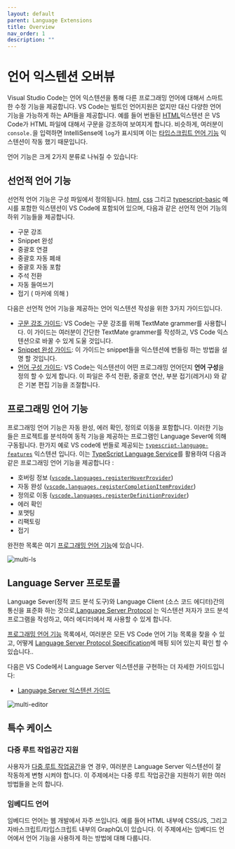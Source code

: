 ```yaml
---
layout: default
parent: Language Extensions
title: Overview
nav_order: 1
description: ""
---
```


# 언어 익스텐션 오버뷰 

<!--
# Language Extensions Overview -->

Visual Studio Code는 언어 익스텐션을 통해 다른 프로그래밍 언어에 대해서 스마트한 수정 기능을 제공합니다. VS Code는 빌트인 언어지원은 없지만 대신 다양한 언어 기능을 가능하게 하는 API들을 제공합니다. 예를 들어 번들된 [HTML](https://github.com/Microsoft/vscode/tree/master/extensions/html)익스텐션 은 VS Code가 HTML 파일에 대해서 구문을 강조하여 보여지게 합니다. 비슷하게, 여러분이 `console.`을 입력하면 IntelliSense에 `log`가 표시되며 이는 [타입스크립트 언어 기능](https://github.com/Microsoft/vscode/tree/master/extensions/typescript-language-features) 익스텐션이 작동 했기 때문입니다. 

<!--
Visual Studio Code provides smart editing features for different programming languages through Language Extensions. VS Code doesn't provide built-in language support but offers a set of APIs that enable rich language features. For example, it is a bundled [HTML](https://github.com/Microsoft/vscode/tree/master/extensions/html) extension that allows VS Code to show syntax highlighting for HTML files. Similarly, when you type `console.` and `log` shows up in IntelliSense, it is the [Typescript Language Features](https://github.com/Microsoft/vscode/tree/master/extensions/typescript-language-features) extension at work.-->

언어 기능은 크게 2가지 분류로 나눠질 수 있습니다:
<!--Language features can be roughly put into two categories:-->

## 선언적 언어 기능
<!--
## Declarative language features -->

선언적 언어 기능은 구성 파일에서 정의됩니다. [html](https://github.com/Microsoft/vscode/tree/master/extensions/html), [css](https://github.com/Microsoft/vscode/tree/master/extensions/css) 그리고 [typescript-basic](https://github.com/Microsoft/vscode/tree/master/extensions/typescript-basics) 예시를 포함한 익스텐션이 VS Code에 포함되어 있으며, 다음과 같은 선언적 언어 기능의 하위 기능들을 제공합니다. 

<!--Declarative language features are defined in configuration files. Examples include [html](https://github.com/Microsoft/vscode/tree/master/extensions/html), [css](https://github.com/Microsoft/vscode/tree/master/extensions/css) and [typescript-basic](https://github.com/Microsoft/vscode/tree/master/extensions/typescript-basics) extensions bundled with VS Code, which offer a subset of the following Declarative Language Features: -->

- 구문 강조
- Snippet 완성
- 중괄호 연결
- 중괄호 자동 폐쇄
- 중괄호 자동 포함
- 주석 전환
- 자동 들여쓰기
- 접기 ( 마커에 의해 )

<!--
- Syntax highlighting
- Snippet completion
- Bracket matching
- Bracket autoclosing
- Bracket autosurrounding
- Comment toggling
- Auto indentation
- Folding (by markers)
-->

다음은 선언적 언어 기능을 제공하는 언어 익스텐션 작성을 위한 3가지 가이드입니다.

<!--
We have three guides for writing Language Extensions that provide Declarative Language Features.-->

- [구문 강조 가이드](/api/language-extensions/syntax-highlight-guide): VS Code는 구문 강조를 위해 TextMate grammer를 사용합니다. 이 가이드는 여러분이 간단한 TextMate grammer를 작성하고,  VS Code 익스텐션으로 바꿀 수 있게 도울 것입니다. 
- [Snippet 완성 가이드](/api/language-extensions/snippet-guide): 이 가이드는 snippet들을 익스텐션에 번들링 하는 방법을 설명 할 것입니다. 
- [언어 구성 가이드](/api/language-extensions/language-configuration-guide): VS Code는 익스텐션이 어떤 프로그래밍 언어던지 **언어 구성**을 정의 할 수 있게 합니다. 이 파일은 주석 전환, 중괄호 연산, 부분 접기(레거시) 와 같은 기본 편집 기능을 조절합니다. 

<!--
- [Syntax Highlight Guide](/api/language-extensions/syntax-highlight-guide): VS Code uses TextMate grammar for syntax highlighting. This guide will walk you through writing a simple TextMate grammar and converting it into a VS Code extension.
- [Snippet Completion Guide](/api/language-extensions/snippet-guide): This guide explains how to bundle a set of snippets into an extension.
- [Language Configuration Guide](/api/language-extensions/language-configuration-guide): VS Code allows extensions to define a **language configuration** for any programming language. This file controls basic editing features such as comment toggling, bracket matching/surrounding and region folding (legacy). -->

## 프로그래밍 언어 기능

<!--
## Programmatic language features -->

프로그래밍 언어 기능은 자동 완성, 에러 확인, 정의로 이동을 포함합니다. 이러한 기능들은 프로젝트를 분석하여 동적 기능을 제공하는 프로그램인 Language Sever에 의해 구동됩니다. 
한가지 예로 VS code에 번들로 제공되는 [`typescript-language-features`](https://github.com/Microsoft/vscode/tree/master/extensions/typescript-language-features) 익스텐션 입니다. 이는 [TypeScript Language Service](https://github.com/Microsoft/TypeScript/wiki/Using-the-Language-Service-API)를 활용하여 다음과 같은 프로그래밍 언어 기능을 제공합니다 : 

<!--
Programmatic Language Features include auto completion, error checking, and jump to definition. These features are often powered by a Language Server, a program that analyzes your project to provide the dynamic features.
One example is the [`typescript-language-features`](https://github.com/Microsoft/vscode/tree/master/extensions/typescript-language-features) extension bundled in VS Code. It utilizes the [TypeScript Language Service](https://github.com/Microsoft/TypeScript/wiki/Using-the-Language-Service-API) to offer Programmatic Language Features such as: -->

- 호버링 정보 ([`vscode.languages.registerHoverProvider`](/api/references/vscode-api#languages.registerHoverProvider))
- 자동 완성 ([`vscode.languages.registerCompletionItemProvider`](/api/references/vscode-api#languages.registerCompletionItemProvider))
- 정의로 이동 ([`vscode.languages.registerDefinitionProvider`](/api/references/vscode-api#languages.registerDefinitionProvider))
- 에러 확인
- 포맷팅
- 리팩토링
- 접기

<!--
- Hover information ([`vscode.languages.registerHoverProvider`](/api/references/vscode-api#languages.registerHoverProvider))
- Auto completion ([`vscode.languages.registerCompletionItemProvider`](/api/references/vscode-api#languages.registerCompletionItemProvider))
- Jump to definition ([`vscode.languages.registerDefinitionProvider`](/api/references/vscode-api#languages.registerDefinitionProvider))
- Error checking
- Formatting
- Refactoring
- Folding
-->

완전한 목록은 여기 [프로그래밍 언어 기능](/api/language-extensions/programmatic-language-features)에 있습니다. 
<!-- Here is a complete list of [Programmatic Language Features](/api/language-extensions/programmatic-language-features).-->

![multi-ls](images/overview/multi-ls.png)

## Language Server 프로토콜
<!--
## Language Server Protocol -->

Language Sever(정적 코드 분석 도구)와 Language Client (소스 코드 에디터)간의 통신을 표준화 하는 것으로,[Language Server Protocol](https://microsoft.github.io/language-server-protocol/) 는 익스텐션 저자가 코드 분석 프로그램을 작성하고, 여러 에디터에서 재 사용할 수 있게 합니다. 
<!--
By standardizing the communication between a Language Server (a static code analysis tool) and a Language Client (usually a source code editor), the [Language Server Protocol](https://microsoft.github.io/language-server-protocol/) allows extension authors to write one code analysis program and reuse it in multiple editors. -->

[프로그래밍 언어 기능](/api/language-extensions/programmatic-language-features) 목록에서, 여러분은 모든 VS Code 언어 기능 목록을 찾을 수 있고, 어떻게 [Language Server Protocol Specification](https://microsoft.github.io/language-server-protocol/specification)에 매핑 되어 있는지 확인 할 수 있습니다..

<!--
In the [Programmatic Language Features](/api/language-extensions/programmatic-language-features) listing, you can find a listing of all VS Code language features and how they map to the [Language Server Protocol Specification](https://microsoft.github.io/language-server-protocol/specification). -->

다음은 VS Code에서 Language Server 익스텐션을 구현하는 더 자세한 가이드입니다:
<!--
We offer an in-depth guide that explains how to implement a Language Server extension in VS Code: -->

- [Language Server 익스텐션 가이드](/api/language-extensions/language-server-extension-guide)
<!-- - [Language Server Extension Guide](/api/language-extensions/language-server-extension-guide)-->

![multi-editor](images/overview/multi-editor.png)

## 특수 케이스
<!--
## Special cases -->

### 다중 루트 작업공간 지원
<!-- ### Multi-root workspace support-->

사용자가 [다중 루트 작업공간](/docs/editor/multi-root-workspaces)을 연 경우, 여러분은 Language Server 익스텐션이 잘 작동하게 변형 시켜야 합니다. 이 주제에서는 다중 루트 작업공간을 지원하기 위한 여러 방법들을 논의 합니다. 

<!--
When the user opens a [multi-root workspace](/docs/editor/multi-root-workspaces), you might need to adapt your Language Server extensions accordingly. This topic discusses multiple approaches to supporting multi-root workspaces. -->


### 임베디드 언어
<!--
### Embedded languages -->

임베디드 언어는 웹 개발에서 자주 쓰입니다. 예를 들어 HTML 내부에 CSS/JS, 그리고 자바스크립트/타입스크립트 내부의 GraphQL이 있습니다. 이 주제에서는 
임베디드 언어에서 언어 기능을 사용하게 하는 방법에 대해 다룹니다. 

<!--
Embedded languages are common in web development. For example, CSS/JS inside HTML, and GraphQL inside JavaScript/TypeScript. This topic discusses how you can make language features available to embedded languages.-->
